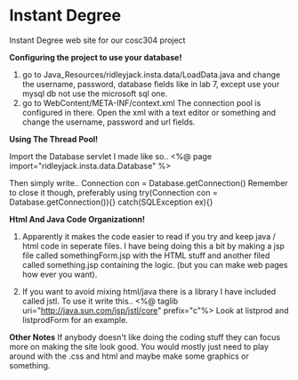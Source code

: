 # Instant Degree
Instant Degree web site for our cosc304 project

**Configuring the project to use your database!**
1) go to Java_Resources/ridleyjack.insta.data/LoadData.java and change the username, password, database fields like in lab 7, except
  use your mysql db not use the microsoft sql one.
2) go to WebContent/META-INF/context.xml The connection pool is configured in there. Open the xml with a text editor or something and change
the username, password and url fields.

**Using The Thread Pool!**

Import the Database servlet I  made like so..
<%@ page import="ridleyjack.insta.data.Database" %> 

Then simply write..
Connection con = Database.getConnection()
Remember to close it though, preferably using try(Connection con = Database.getConnection()){} catch(SQLException ex){}

**Html And Java Code Organizationn!**
1) Apparently it makes the code easier to read if you try and keep java / html code in seperate files.
I have being doing this a bit by making a jsp file called somethingForm.jsp with the HTML stuff and another filed called 
something.jsp containing the logic. (but you can make web pages how ever you want).

2) If you want to avoid mixing html/java there is a library I have included called jstl.
To use it write this..
<%@ taglib uri="http://java.sun.com/jsp/jstl/core" prefix="c"%>
Look at listprod and listprodForm for an example.

**Other Notes**
If anybody doesn't like doing the coding stuff they can focus more on making the site look good. You would mostly just need
to play around with the .css and html and maybe make some graphics or something.
